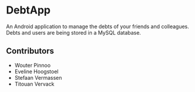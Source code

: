 DebtApp
=======

An Android application to manage the debts of your friends and colleagues.   
Debts and users are being stored in a MySQL database.

## Contributors
* Wouter Pinnoo
* Eveline Hoogstoel
* Stefaan Vermassen
* Titouan Vervack
